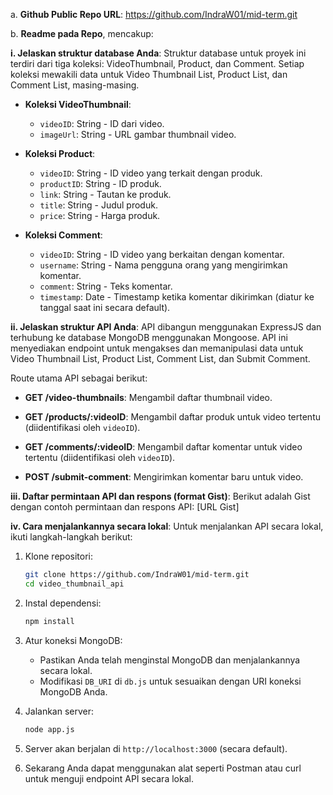 a. **Github Public Repo URL**: https://github.com/IndraW01/mid-term.git

b. **Readme pada Repo**, mencakup:

**i. Jelaskan struktur database Anda**:
Struktur database untuk proyek ini terdiri dari tiga koleksi: VideoThumbnail, Product, dan Comment. Setiap koleksi mewakili data untuk Video Thumbnail List, Product List, dan Comment List, masing-masing.

- **Koleksi VideoThumbnail**:
  - `videoID`: String - ID dari video.
  - `imageUrl`: String - URL gambar thumbnail video.

- **Koleksi Product**:
  - `videoID`: String - ID video yang terkait dengan produk.
  - `productID`: String - ID produk.
  - `link`: String - Tautan ke produk.
  - `title`: String - Judul produk.
  - `price`: String - Harga produk.

- **Koleksi Comment**:
  - `videoID`: String - ID video yang berkaitan dengan komentar.
  - `username`: String - Nama pengguna orang yang mengirimkan komentar.
  - `comment`: String - Teks komentar.
  - `timestamp`: Date - Timestamp ketika komentar dikirimkan (diatur ke tanggal saat ini secara default).

**ii. Jelaskan struktur API Anda**:
API dibangun menggunakan ExpressJS dan terhubung ke database MongoDB menggunakan Mongoose. API ini menyediakan endpoint untuk mengakses dan memanipulasi data untuk Video Thumbnail List, Product List, Comment List, dan Submit Comment.

Route utama API sebagai berikut:

- **GET /video-thumbnails**: Mengambil daftar thumbnail video.

- **GET /products/:videoID**: Mengambil daftar produk untuk video tertentu (diidentifikasi oleh `videoID`).

- **GET /comments/:videoID**: Mengambil daftar komentar untuk video tertentu (diidentifikasi oleh `videoID`).

- **POST /submit-comment**: Mengirimkan komentar baru untuk video.

**iii. Daftar permintaan API dan respons (format Gist)**:
Berikut adalah Gist dengan contoh permintaan dan respons API: [URL Gist]

**iv. Cara menjalankannya secara lokal**:
Untuk menjalankan API secara lokal, ikuti langkah-langkah berikut:

1. Klone repositori:
   ```bash
   git clone https://github.com/IndraW01/mid-term.git
   cd video_thumbnail_api
   ```

2. Instal dependensi:
   ```bash
   npm install
   ```

3. Atur koneksi MongoDB:
   - Pastikan Anda telah menginstal MongoDB dan menjalankannya secara lokal.
   - Modifikasi `DB_URI` di `db.js` untuk sesuaikan dengan URI koneksi MongoDB Anda.

4. Jalankan server:
   ```bash
   node app.js
   ```

5. Server akan berjalan di `http://localhost:3000` (secara default).

6. Sekarang Anda dapat menggunakan alat seperti Postman atau curl untuk menguji endpoint API secara lokal.

